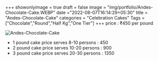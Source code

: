 +++
showonlyimage = true
draft = false
image = "img/portfolio/Andes-Chocolate-Cake.WEBP"
date ="2022-08-07T16:14:29+05:30"
title = "Andes-Chocolate-Cake"
categories = "Celebration Cakes"
Tags = ["Chocolate","Round","Half Kg","One Tier"]
+++
price : ₹450 per pound
<!--more-->
![Andes-Chocolate-Cake](/img/portfolio/Andes-Chocolate-Cake.WEBP)
* 1 pound cake price serves 8-10 persons : 450
* 2 pound cake price serves 10-20 persons : 900
* 3 pound cake price serves 20-30 persons : 1350
